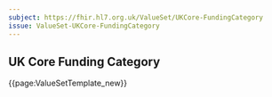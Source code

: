 ```yaml
---
subject: https://fhir.hl7.org.uk/ValueSet/UKCore-FundingCategory
issue: ValueSet-UKCore-FundingCategory
---
```

## UK Core Funding Category 

{{page:ValueSetTemplate_new}}